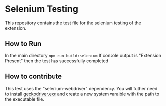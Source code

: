 # Selenium Testing
 This repository contains the test file for the selenium testing of the extension.

 ## How to Run
 In the main directory
 `npm run build:selenium`
 If console output is "Extension Present"
 then the test has successfully completed

 ## How to contribute
 This test uses the "selenium-webdriver" dependency.
  You will futher need to install [geckodriver.exe](https://github.com/mozilla/geckodriver/releases/)
  and create a new system varaible with the path to the executable file. 

